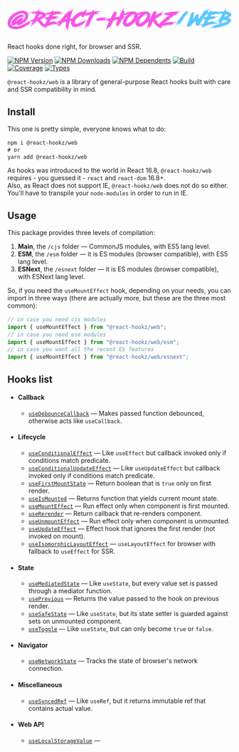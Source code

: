 # ![@react-hookz/web](.github/logo.png)

React hooks done right, for browser and SSR.

[![NPM Version](https://flat.badgen.net/npm/v/@react-hookz/web)](https://www.npmjs.com/package/@react-hookz/web)
[![NPM Downloads](https://flat.badgen.net/npm/dm/@react-hookz/web)](https://www.npmjs.com/package/@react-hookz/web)
[![NPM Dependents](https://flat.badgen.net/npm/dependents/@react-hookz/web)](https://www.npmjs.com/package/@react-hookz/web)
[![Build](https://img.shields.io/github/workflow/status/react-hookz/web/CI?style=flat-square)](https://github.com/react-hookz/web/actions)
[![Coverage](https://flat.badgen.net/codecov/c/github/react-hookz/web)](https://app.codecov.io/gh/react-hookz/web)
[![Types](https://flat.badgen.net/npm/types/@react-hookz/web)](https://www.npmjs.com/package/@react-hookz/web)

`@react-hookz/web` is a library of general-purpose React hooks built with care and SSR compatibility
in mind.

## Install

This one is pretty simple, everyone knows what to do:

```shell
npm i @react-hookz/web
# or
yarn add @react-hookz/web
```

As hooks was introduced to the world in React 16.8, `@react-hookz/web` requires - you guessed it - 
`react` and `react-dom` 16.8+.  
Also, as React does not support IE, `@react-hookz/web` does not do so either. You'll have to
transpile your `node-modules` in order to run in IE.

## Usage

This package provides three levels of compilation:

1. **Main**, the `/cjs` folder — CommonJS modules, with ES5 lang level.
2. **ESM**, the `/esm` folder — it is ES modules (browser compatible), with ES5 lang level.
3. **ESNext**, the `/esnext` folder — it is ES modules (browser compatible), with ESNext lang level.

So, if you need the `useMountEffect` hook, depending on your needs, you can import in three ways
(there are actually more, but these are the three most common):

```ts
// in case you need cjs modules
import { useMountEffect } from "@react-hookz/web";
// in case you need esm modules
import { useMountEffect } from "@react-hookz/web/esm";
// in case you want all the recent ES features
import { useMountEffect } from "@react-hookz/web/esnext";
```

## Hooks list

- #### Callback
  
  - [`useDebounceCallback`](https://react-hookz.github.io/web/?path=/docs/callback-usedebouncecallback--example)
    — Makes passed function debounced, otherwise acts like `useCallback`.

- #### Lifecycle

    - [`useConditionalEffect`](https://react-hookz.github.io/web/?path=/docs/lifecycle-useconditionaleffect--example)
      — Like `useEffect` but callback invoked only if conditions match predicate.
    - [`useConditionalUpdateEffect`](https://react-hookz.github.io/web/?path=/docs/lifecycle-useconditionalupdateeffect--example)
      — Like `useUpdateEffect` but callback invoked only if conditions match predicate.
    - [`useFirstMountState`](https://react-hookz.github.io/web/?path=/docs/lifecycle-usefirstmountstate--example)
      — Return boolean that is `true` only on first render.
    - [`useIsMounted`](https://react-hookz.github.io/web/?path=/docs/lifecycle-useismounted--example)
      — Returns function that yields current mount state.
    - [`useMountEffect`](https://react-hookz.github.io/web/?path=/docs/lifecycle-usemounteffect--example)
      — Run effect only when component is first mounted.
    - [`useRerender`](https://react-hookz.github.io/web/?path=/docs/lifecycle-usererender--example)
      — Return callback that re-renders component.
    - [`useUnmountEffect`](https://react-hookz.github.io/web/?path=/docs/lifecycle-useunmounteffect--example)
      — Run effect only when component is unmounted.
    - [`useUpdateEffect`](https://react-hookz.github.io/web/?path=/docs/lifecycle-useupdateeffect--example)
      — Effect hook that ignores the first render (not invoked on mount).
    - [`useIsomorphicLayoutEffect`](http://react-hookz.github.io/?path=/docs/lifecycle-useisomorphiclayouteffect--page)
      — `useLayoutEffect` for browser with fallback to `useEffect` for SSR.

- #### State

    - [`useMediatedState`](https://react-hookz.github.io/web/?path=/docs/state-usemediatedstate--example)
      — Like `useState`, but every value set is passed through a mediator function.
    - [`usePrevious`](https://react-hookz.github.io/web/?path=/docs/state-useprevious--example)
      — Returns the value passed to the hook on previous render.
    - [`useSafeState`](https://react-hookz.github.io/web/?path=/docs/state-usesafestate--page)
      — Like `useState`, but its state setter is guarded against sets on unmounted component.
    - [`useToggle`](https://react-hookz.github.io/web/?path=/docs/state-usetoggle--example)
      — Like `useState`, but can only become `true` or `false`.

- #### Navigator

    - [`useNetworkState`](http://react-hookz.github.io/?path=/docs/navigator-usenetwork--example)
      — Tracks the state of browser's network connection.

- #### Miscellaneous

    - [`useSyncedRef`](http://react-hookz.github.io/?path=/docs/miscellaneous-usesyncedref--example)
      — Like `useRef`, but it returns immutable ref that contains actual value.

- #### Web API
    
    - [`useLocalStorageValue`](http://react-hookz.github.io/?path=/docs/web-api-uselocalstoragevalue--example)
      — 
